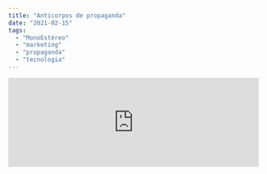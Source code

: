 ```yaml
---
title: "Anticorpos de propaganda"
date: "2021-02-15"
tags: 
  - "MonoEstéreo"
  - "marketing"
  - "propaganda"
  - "tecnologia"
---
```


<iframe style="width: 100%; height: 180px;" src="https://anchor.fm/monoestereo/embed/episodes/Anticorpos-de-propaganda-eqdklj" scrolling="no" width="100%" height="180px" frameborder="0"><div></div> <h3>Citados no episódio</h3> <div></div> <ul><li><a href="https://freakonomics.com/podcast/advertising-part-1/">Does Advertising Actually Work? (Part 1: TV)</a></li><li><a href="https://freakonomics.com/podcast/advertising-part-2/">Does Advertising Actually Work? (Part 2: Digital)</a></li><li><a href="https://blog.twitter.com/en_us/topics/company/2021/imperfect-by-design.html">Imperfect, by design</a></li></ul></x-turndown></iframe>
